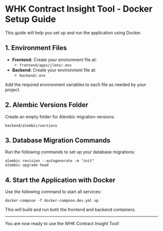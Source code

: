 # WHK Contract Insight Tool - Docker Setup Guide

This guide will help you set up and run the application using Docker.

## 1. Environment Files

- **Frontend:** Create your environment file at:
  - `frontend/apps/jlens/.env`
- **Backend:** Create your environment file at:
  - `backend/.env`

Add the required environment variables to each file as needed by your project.

## 2. Alembic Versions Folder

Create an empty folder for Alembic migration versions:

```
backend/alembic/versions
```

## 3. Database Migration Commands

Run the following commands to set up your database migrations:

```
alembic revision --autogenerate -m "init"
alembic upgrade head
```

## 4. Start the Application with Docker

Use the following command to start all services:

```
docker-compose -f docker-compose.dev.yml up
```

This will build and run both the frontend and backend containers.

---

You are now ready to use the WHK Contract Insight Tool!
